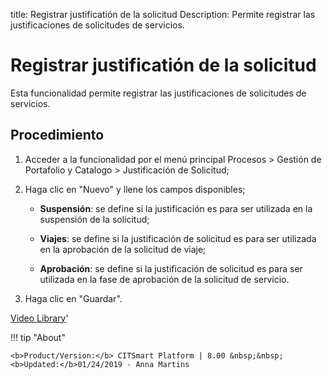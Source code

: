 title: Registrar justificatión de la solicitud
Description: Permite registrar las justificaciones de solicitudes de servicios.
# Registrar justificatión de la solicitud

Esta funcionalidad permite registrar las justificaciones de solicitudes de
servicios.

Procedimiento
----------

1.  Acceder a la funcionalidad por el menú principal Procesos \> Gestión de
    Portafolio y Catalogo \> Justificación de Solicitud;

2.  Haga clic en "Nuevo" y llene los campos disponibles;

      -   **Suspensión**: se define si la justificación es para ser utilizada en la
       suspensión de la solicitud;

      -   **Viajes**: se define si la justificación de solicitud es para ser utilizada
       en la aprobación de la solicitud de viaje;

      -   **Aprobación**: se define si la justificación de solicitud es para ser
       utilizada en la fase de aprobación de la solicitud de servicio.

3.  Haga clic en "Guardar".



<i class='fa fa-youtube-play  fa-2x' style='color:#97ce17;vertical-align: middle;'> </i> [Video Library](https://www.youtube.com/playlist?list=PLB5qK2uzf2ROUXdrTeH-_n6tXmG4oPtoz)'

!!! tip "About"

    <b>Product/Version:</b> CITSmart Platform | 8.00 &nbsp;&nbsp;
    <b>Updated:</b>01/24/2019 - Anna Martins
